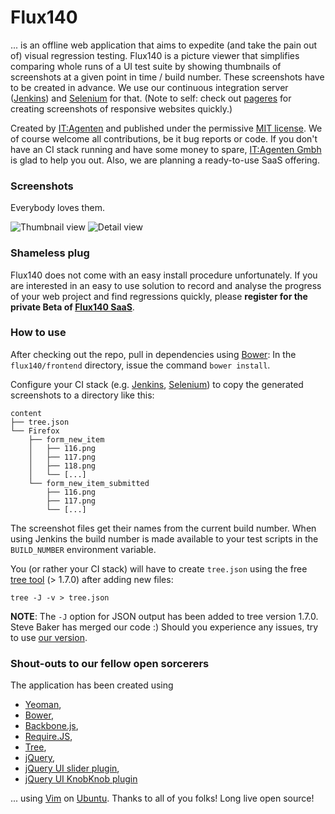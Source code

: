 # Flux140

... is an offline web application that aims to expedite (and take the pain out of) visual regression testing. Flux140 is a picture viewer that simplifies comparing whole runs of a UI test suite by showing thumbnails of screenshots at a given point in time / build number. These screenshots have to be created in advance. We use our continuous integration server ([Jenkins](http://jenkins-ci.org/)) and [Selenium](http://docs.seleniumhq.org/projects/webdriver/) for that. (Note to self: check out [pageres](https://github.com/sindresorhus/pageres) for creating screenshots of responsive websites quickly.)

Created by [IT:Agenten](http://www.it-agenten.com "a Munich-based IT dev shop. We're awesome, check us out :)") and published under the permissive [MIT license](license.txt). We of course welcome all contributions, be it bug reports or code. If you don't have an CI stack running and have some money to spare, [IT:Agenten Gmbh](http://www.it-agenten.com/) is glad to help you out. Also, we are planning a ready-to-use SaaS offering.

### Screenshots

Everybody loves them.


![Thumbnail view](docs/Screenshot3.png)
![Detail view](docs/Screenshot4.png)


### Shameless plug

Flux140 does not come with an easy install procedure unfortunately. If you are interested in an easy to use solution to record and analyse the progress of your web project and find regressions quickly, please __register for the private Beta of [Flux140 SaaS](http://www.flux140.de/)__.


### How to use

After checking out the repo, pull in dependencies using [Bower](http://bower.io/): In the ```flux140/frontend``` directory, issue the command ```bower install```.

Configure your CI stack (e.g. [Jenkins](http://www.jenkins-ci.org/), [Selenium](http://docs.seleniumhq.org/projects/webdriver/)) to copy the generated screenshots to a directory like this:

    content
    ├── tree.json
    └── Firefox
        ├── form_new_item
        │   ├── 116.png
        │   ├── 117.png
        │   ├── 118.png
        │   └── [...]
        └── form_new_item_submitted
            ├── 116.png
            ├── 117.png
            └── [...]

The screenshot files get their names from the current build number. When using Jenkins the build number is made available to your test scripts in the `BUILD_NUMBER` environment variable.

You (or rather your CI stack) will have to create `tree.json` using the free [tree tool](http://mama.indstate.edu/users/ice/tree/) (> 1.7.0) after adding new files:

    tree -J -v > tree.json

**NOTE**: The `-J` option for JSON output has been added to tree version 1.7.0. Steve Baker has merged our code :) Should you experience any issues, try to use [our version](https://github.com/itagenten/tree/tree/json).


### Shout-outs to our fellow open sorcerers

The application has been created using

* [Yeoman](http://yeoman.io/),
* [Bower](http://bower.io/),
* [Backbone.js](http://backbonejs.org/), 
* [Require.JS](http://requirejs.org/),
* [Tree](http://mama.indstate.edu/users/ice/tree/),
* [jQuery](http://jquery.com/),
* [jQuery UI slider plugin](http://jqueryui.com/slider/),
* [jQuery UI KnobKnob plugin](https://github.com/martinaglv/KnobKnob)

... using [Vim](http://www.vim.org/) on [Ubuntu](http://www.ubuntu.com/). Thanks to all of you folks! Long live open source!
